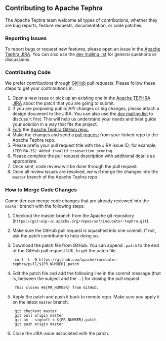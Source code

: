 <!--
 Licensed to the Apache Software Foundation (ASF) under one
 or more contributor license agreements. See the NOTICE file
 distributed with this work for additional information
 regarding copyright ownership. The ASF licenses this file
 to you under the Apache License, Version 2.0 (the
 "License"); you may not use this file except in compliance
 with the License. You may obtain a copy of the License at

     http://www.apache.org/licenses/LICENSE-2.0

 Unless required by applicable law or agreed to in writing, software
 distributed under the License is distributed on an "AS IS" BASIS,
 WITHOUT WARRANTIES OR CONDITIONS OF ANY KIND, either express or implied.
 See the License for the specific language governing permissions and
 limitations under the License.
-->

<head>
  <title>How to Contribute</title>
</head>

## Contributing to Apache Tephra

The Apache Tephra team welcome all types of contributions, whether they are bug reports, feature requests,
documentation, or code patches.

### Reporting Issues

To report bugs or request new features, please open an issue in the
[Apache Tephra JIRA](https://issues.apache.org/jira/browse/TEPHRA). You can also use the
[dev mailing list](mail-lists.html) for general questions or discussions.

### Contributing Code

We prefer contributions through [GitHub](https://github.com/apache/incubator-tephra) pull requests. Please follow
these steps to get your contributions in:

1. Open a new issue or pick up an existing one in the [Apache TEPHRA JIRA](https://issues.apache.org/jira/browse/TEPHRA)
  about the patch that you are going to submit.
2. If you are proposing public API changes or big changes, please attach a design document to the JIRA. You
  can also use the [dev mailing list](mail-lists.html) to discuss it first. This will help us understand your needs
  and best guide your solution in a way that fits the project.
3. [Fork](https://help.github.com/articles/fork-a-repo) the
  [Apache Tephra GitHub repo.](https://github.com/apache/incubator-tephra)
4. Make the changes and send a [pull request](https://help.github.com/articles/using-pull-requests) from your
  forked repo to the Apache Tephra repo.
5. Please prefix your pull request title with the JIRA issue ID; for example, `(TEPHRA-35) Added invalid transaction pruning`.
6. Please complete the pull request description with additional details as appropriate.
7. Once sent, code review will be done through the pull request.
8. Once all review issues are resolved, we will merge the changes into the `master` branch of the Apache Tephra repo.

### How to Merge Code Changes

Committer can merge code changes that are already reviewed into the `master` branch with the following steps:

1. Checkout the master branch from the Apache git repository (`https://git-wip-us.apache.org/repos/asf/incubator-tephra.git`).

2. Make sure the GitHub pull request is squashed into one commit. If not, ask the patch contributor to help doing so.

3. Download the patch file from GitHub. You can append `.patch` to the end of the GitHub pull request URL to get the patch file.

        curl -L -O https://github.com/apache/incubator-tephra/pull/${PR_NUMBER}.patch

4. Edit the patch file and add the following line in the commit message (that is, between the subject and the `--`)
  for closing the pull request.

        This closes #${PR_NUMBER} from GitHub.
5. Apply the patch and push it back to remote repo. Make sure you apply it on the latest `master` branch.

        git checkout master
        git pull origin master
        git am --signoff < ${PR_NUMBER}.patch
        git push origin master
6. Close the JIRA issue associated with the patch.
